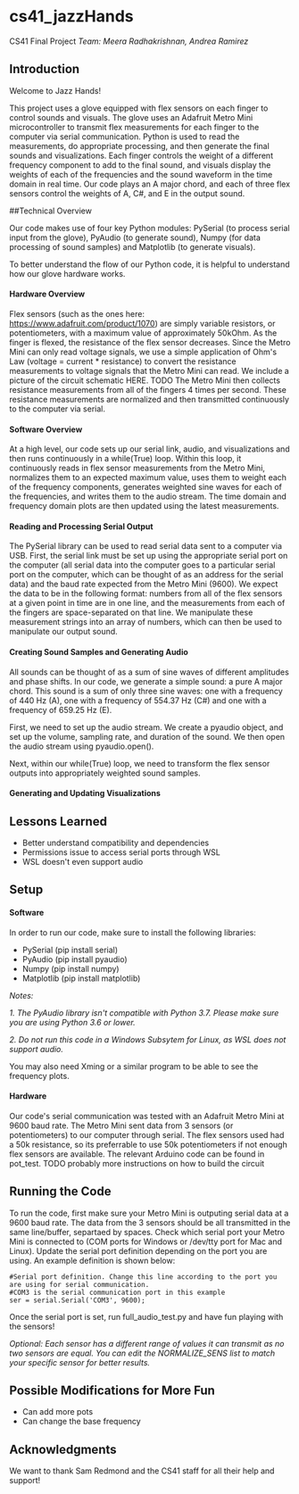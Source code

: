 # cs41_jazzHands
CS41 Final Project
*Team: Meera Radhakrishnan, Andrea Ramirez*

## Introduction
Welcome to Jazz Hands! 

This project uses a glove equipped with flex sensors on each finger to control sounds and visuals. The glove uses an Adafruit Metro Mini microcontroller to transmit flex measurements for each finger to the computer via serial communication. Python is used to read the measurements, do appropriate processing, and then generate the final sounds and visualizations. Each finger controls the weight of a different frequency component to add to the final sound, and visuals display the weights of each of the frequencies and the sound waveform in the time domain in real time. Our code plays an A major chord, and each of three flex sensors control the weights of A, C#, and E in the output sound.

##Technical Overview

Our code makes use of four key Python modules: PySerial (to process serial input from the glove), PyAudio (to generate sound), Numpy (for data processing of sound samples) and Matplotlib (to generate visuals).

To better understand the flow of our Python code, it is helpful to understand how our glove hardware works.

#### Hardware Overview
Flex sensors (such as the ones here: https://www.adafruit.com/product/1070) are simply variable resistors, or potentiometers, with a maximum value of approximately 50kOhm. As the finger is flexed, the resistance of the flex sensor decreases. Since the Metro Mini can only read voltage signals, we use a simple application of Ohm's Law (voltage = current * resistance) to convert the resistance measurements to voltage signals that the Metro Mini can read. We include a picture of the circuit schematic HERE. TODO The Metro Mini then collects resistance measurements from all of the fingers 4 times per second. These resistance measurements are normalized and then transmitted continuously to the computer via serial.

#### Software Overview
At a high level, our code sets up our serial link, audio, and visualizations and then runs continuously in a while(True) loop. Within this loop, it continuously reads in flex sensor measurements from the Metro Mini, normalizes them to an expected maximum value, uses them to weight each of the frequency components, generates weighted sine waves for each of the frequencies, and writes them to the audio stream. The time domain and frequency domain plots are then updated using the latest measurements. 

#### Reading and Processing Serial Output
The PySerial library can be used to read serial data sent to a computer via USB. First, the serial link must be set up using the appropriate serial port on the computer (all serial data into the computer goes to a particular serial port on the computer, which can be thought of as an address for the serial data) and the baud rate expected from the Metro Mini (9600). We expect the data to be in the following format: numbers from all of the flex sensors at a given point in time are in one line, and the measurements from each of the fingers are space-separated on that line. We manipulate these measurement strings into an array of numbers, which can then be used to manipulate our output sound.

#### Creating Sound Samples and Generating Audio
All sounds can be thought of as a sum of sine waves of different amplitudes and phase shifts. In our code, we generate a simple sound: a pure A major chord. This sound is a sum of only three sine waves: one with a frequency of 440 Hz (A), one with a frequency of 554.37 Hz (C#) and one with a frequency of 659.25 Hz (E).

First, we need to set up the audio stream. We create a pyaudio object, and set up the volume, sampling rate, and duration of the sound. We then open the audio stream using pyaudio.open().

Next, within our while(True) loop, we need to transform the flex sensor outputs into appropriately weighted sound samples.

#### Generating and Updating Visualizations


## Lessons Learned
- Better understand compatibility and dependencies
- Permissions issue to access serial ports through WSL
- WSL doesn't even support audio


## Setup
#### Software
In order to run our code, make sure to install the following libraries:
* PySerial (pip install serial)
* PyAudio (pip install pyaudio)
* Numpy (pip install numpy)
* Matplotlib (pip install matplotlib)

*Notes:* 

*1. The PyAudio library isn't compatible with Python 3.7. Please make sure you are using Python 3.6 or lower.*

*2. Do not run this code in a Windows Subsytem for Linux, as WSL does not support audio.* 

You may also need Xming or a similar program to be able to see the frequency plots.

#### Hardware
Our code's serial communication was tested with an Adafruit Metro Mini at 9600 baud rate. The Metro Mini sent data from 3 sensors (or potentiometers) to our computer through serial. The flex sensors used had a 50k resistance, so its preferrable to use 50k potentiometers if not enough flex sensors are available. The relevant Arduino code can be found in pot_test.
TODO probably more instructions on how to build the circuit

## Running the Code
To run the code, first make sure your Metro Mini is outputing serial data at a 9600 baud rate. The data from the 3 sensors should be all transmitted in the same line/buffer, separtaed by spaces. Check which serial port your Metro Mini is connected to (COM ports for Windows  or /dev/tty port for Mac and Linux). Update the serial port definition depending on the port you are using. An example definition is shown below: 

    #Serial port definition. Change this line according to the port you are using for serial communication.
    #COM3 is the serial communication port in this example
    ser = serial.Serial('COM3', 9600);

Once the serial port is set, run full_audio_test.py and have fun playing with the sensors!

*Optional: Each sensor has a different range of values it can transmit as no two sensors are equal. You can edit the NORMALIZE_SENS list to match your specific sensor for better results.*

## Possible Modifications for More Fun
- Can add more pots
- Can change the base frequency

## Acknowledgments 
We want to thank Sam Redmond and the CS41 staff for all their help and support!




